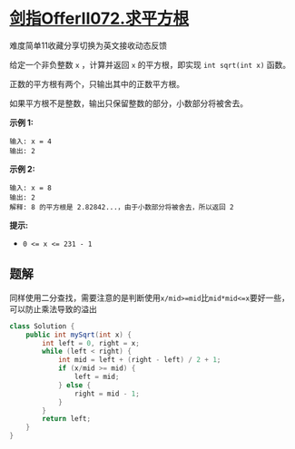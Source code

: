 # [剑指OfferII072.求平方根](https://leetcode-cn.com/problems/jJ0w9p/)

难度简单11收藏分享切换为英文接收动态反馈

给定一个非负整数 `x` ，计算并返回 `x` 的平方根，即实现 `int sqrt(int x)` 函数。

正数的平方根有两个，只输出其中的正数平方根。

如果平方根不是整数，输出只保留整数的部分，小数部分将被舍去。

 

**示例 1:**

```
输入: x = 4
输出: 2
```

**示例 2:**

```
输入: x = 8
输出: 2
解释: 8 的平方根是 2.82842...，由于小数部分将被舍去，所以返回 2
```

 

**提示:**

- `0 <= x <= 231 - 1`

## 题解

同样使用二分查找，需要注意的是判断使用`x/mid>=mid`比`mid*mid<=x`要好一些，可以防止乘法导致的溢出

```java
class Solution {
    public int mySqrt(int x) {
        int left = 0, right = x;
        while (left < right) {
            int mid = left + (right - left) / 2 + 1;
            if (x/mid >= mid) {
                left = mid;
            } else {
                right = mid - 1;
            }
        }
        return left;
    }
}
```

